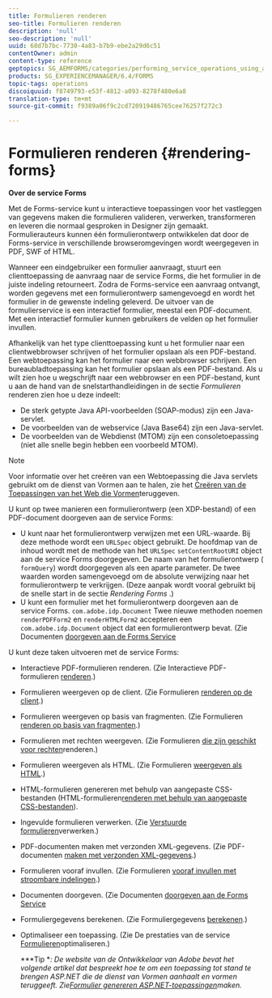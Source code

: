 ```yaml
---
title: Formulieren renderen
seo-title: Formulieren renderen
description: 'null'
seo-description: 'null'
uuid: 68d7b7bc-7730-4a83-b7b9-ebe2a29d6c51
contentOwner: admin
content-type: reference
geptopics: SG_AEMFORMS/categories/performing_service_operations_using_apis
products: SG_EXPERIENCEMANAGER/6.4/FORMS
topic-tags: operations
discoiquuid: f8749793-e53f-4812-a093-8278f480e6a8
translation-type: tm+mt
source-git-commit: f9389a06f9c2cd720919486765cee76257f272c3

---
```



# Formulieren renderen {#rendering-forms}

**Over de service Forms**

Met de Forms-service kunt u interactieve toepassingen voor het vastleggen van gegevens maken die formulieren valideren, verwerken, transformeren en leveren die normaal gesproken in Designer zijn gemaakt. Formulierauteurs kunnen één formulierontwerp ontwikkelen dat door de Forms-service in verschillende browseromgevingen wordt weergegeven in PDF, SWF of HTML.

Wanneer een eindgebruiker een formulier aanvraagt, stuurt een clienttoepassing de aanvraag naar de service Forms, die het formulier in de juiste indeling retourneert. Zodra de Forms-service een aanvraag ontvangt, worden gegevens met een formulierontwerp samengevoegd en wordt het formulier in de gewenste indeling geleverd. De uitvoer van de formulierservice is een interactief formulier, meestal een PDF-document. Met een interactief formulier kunnen gebruikers de velden op het formulier invullen.

Afhankelijk van het type clienttoepassing kunt u het formulier naar een clientwebbrowser schrijven of het formulier opslaan als een PDF-bestand. Een webtoepassing kan het formulier naar een webbrowser schrijven. Een bureaubladtoepassing kan het formulier opslaan als een PDF-bestand. Als u wilt zien hoe u wegschrijft naar een webbrowser en een PDF-bestand, kunt u aan de hand van de snelstarthandleidingen in de sectie *Formulieren* renderen zien hoe u deze indeelt:

* De sterk getypte Java API-voorbeelden (SOAP-modus) zijn een Java-servlet.
* De voorbeelden van de webservice (Java Base64) zijn een Java-servlet.
* De voorbeelden van de Webdienst (MTOM) zijn een consoletoepassing (niet alle snelle begin hebben een voorbeeld MTOM).

>[!NOTE]
>
> Voor informatie over het creëren van een Webtoepassing die Java servlets gebruikt om de dienst van Vormen aan te halen, zie het [Creëren van de Toepassingen van het Web die Vormen](/help/forms/developing/creating-web-applications-renders-forms.md)teruggeven.

U kunt op twee manieren een formulierontwerp (een XDP-bestand) of een PDF-document doorgeven aan de service Forms:

* U kunt naar het formulierontwerp verwijzen met een URL-waarde. Bij deze methode wordt een `URLSpec` object gebruikt. De hoofdmap van de inhoud wordt met de methode van het `URLSpec` `setContentRootURI` object aan de service Forms doorgegeven. De naam van het formulierontwerp ( `formQuery`) wordt doorgegeven als een aparte parameter. De twee waarden worden samengevoegd om de absolute verwijzing naar het formulierontwerp te verkrijgen. (Deze aanpak wordt vooral gebruikt bij de snelle start in de sectie *Rendering Forms* .)
* U kunt een formulier met het formulierontwerp doorgeven aan de service Forms. `com.adobe.idp.Document` Twee nieuwe methoden noemen `renderPDFForm2` en `renderHTMLForm2` accepteren een `com.adobe.idp.Document` object dat een formulierontwerp bevat. (Zie Documenten [doorgeven aan de Forms Service](/help/forms/developing/passing-documents-forms-service.md)

U kunt deze taken uitvoeren met de service Forms:

* Interactieve PDF-formulieren renderen. (Zie Interactieve PDF-formulieren [renderen](/help/forms/developing/rendering-interactive-pdf-forms.md).)
* Formulieren weergeven op de client. (Zie Formulieren [renderen op de client](/help/forms/developing/rendering-forms-client.md).)
* Formulieren weergeven op basis van fragmenten. (Zie Formulieren [renderen op basis van fragmenten](/help/forms/developing/rendering-forms-based-fragments.md).)
* Formulieren met rechten weergeven. (Zie Formulieren [die zijn geschikt voor rechten](/help/forms/developing/rendering-rights-enabled-forms.md)renderen.)
* Formulieren weergeven als HTML. (Zie Formulieren [weergeven als HTML](/help/forms/developing/rendering-forms-html.md).)
* HTML-formulieren genereren met behulp van aangepaste CSS-bestanden (HTML-formulieren[renderen met behulp van aangepaste CSS-bestanden](/help/forms/developing/rendering-html-forms-using-custom.md)).
* Ingevulde formulieren verwerken. (Zie [Verstuurde formulieren](/help/forms/developing/handling-submitted-forms.md)verwerken.)
* PDF-documenten maken met verzonden XML-gegevens. (Zie PDF-documenten [maken met verzonden XML-gegevens](/help/forms/developing/creating-pdf-documents-submitted-xml.md).)
* Formulieren vooraf invullen. (Zie Formulieren [vooraf invullen met stroombare indelingen](/help/forms/developing/prepopulating-forms-flowable-layouts.md).)
* Documenten doorgeven. (Zie Documenten [doorgeven aan de Forms Service](/help/forms/developing/passing-documents-forms-service.md)
* Formuliergegevens berekenen. (Zie Formuliergegevens [berekenen](/help/forms/developing/calculating-form-data.md).)
* Optimaliseer een toepassing. (Zie De prestaties van de service [Formulieren](/help/forms/developing/optimizing-performance-forms-service.md)optimaliseren.)

   ***Tip **: De website van de Ontwikkelaar van Adobe bevat het volgende artikel dat bespreekt hoe te om een toepassing tot stand te brengen ASP.NET die de dienst van Vormen aanhaalt en vormen teruggeeft. Zie[Formulier genereren ASP.NET-toepassingen](https://www.adobe.com/devnet/livecycle/articles/asp_net.html)maken.*

